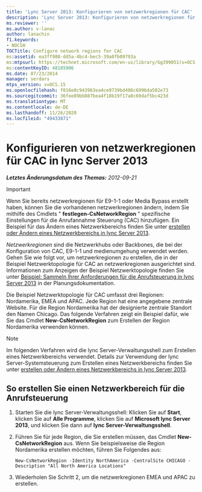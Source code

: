 ```yaml
---
title: 'Lync Server 2013: Konfigurieren von netzwerkregionen für CAC'
description: 'Lync Server 2013: Konfigurieren von netzwerkregionen für CAC.'
ms.reviewer: ''
ms.author: v-lanac
author: lanachin
f1.keywords:
- NOCSH
TOCTitle: Configure network regions for CAC
ms:assetid: ea3ff988-dd5a-4bc4-bec5-39a0fb09793a
ms:mtpsurl: https://technet.microsoft.com/en-us/library/Gg399051(v=OCS.15)
ms:contentKeyID: 48185906
ms.date: 07/23/2014
manager: serdars
mtps_version: v=OCS.15
ms.openlocfilehash: f016e0c943963ea4ce9739bd486c6996da502e73
ms.sourcegitcommit: 36fee89bb887bea4f18b19f17a8c69daf5bc423d
ms.translationtype: MT
ms.contentlocale: de-DE
ms.lasthandoff: 11/26/2020
ms.locfileid: "49433871"
---
```

# <a name="configure-network-regions-for-cac-in-lync-server-2013"></a>Konfigurieren von netzwerkregionen für CAC in lync Server 2013

<div data-xmlns="http://www.w3.org/1999/xhtml">

<div class="topic" data-xmlns="http://www.w3.org/1999/xhtml" data-msxsl="urn:schemas-microsoft-com:xslt" data-cs="https://msdn.microsoft.com/">

<div data-asp="https://msdn2.microsoft.com/asp">



</div>

<div id="mainSection">

<div id="mainBody">

<span> </span>

_**Letztes Änderungsdatum des Themas:** 2012-09-21_

<div>


> [!IMPORTANT]  
> Wenn Sie bereits netzwerkregionen für E9-1-1 oder Media Bypass erstellt haben, können Sie die vorhandenen netzwerkregionen ändern, indem Sie mithilfe des Cmdlets " <STRONG>festlegen-CsNetworkRegion</STRONG> " spezifische Einstellungen für die Anrufannahme Steuerung (CAC) hinzufügen. Ein Beispiel für das Ändern eines Netzwerkbereichs finden Sie unter <A href="lync-server-2013-create-or-modify-a-network-region.md">erstellen oder Ändern eines Netzwerkbereichs in lync Server 2013</A>.



</div>

*Netzwerkregionen* sind die Netzwerkhubs oder Backbones, die bei der Konfiguration von CAC, E9-1-1 und medienumgehung verwendet werden. Gehen Sie wie folgt vor, um netzwerkregionen zu erstellen, die in der Beispiel Netzwerktopologie für CAC an netzwerkregionen ausgerichtet sind. Informationen zum Anzeigen der Beispiel Netzwerktopologie finden Sie unter [Beispiel: Sammeln Ihrer Anforderungen für die Anrufsteuerung in lync Server 2013](lync-server-2013-example-of-gathering-your-requirements-for-call-admission-control.md) in der Planungsdokumentation.

Die Beispiel Netzwerktopologie für CAC umfasst drei Regionen: Nordamerika, EMEA und APAC. Jede Region hat eine angegebene zentrale Website. Für die Region Nordamerika hat der designierte zentrale Standort den Namen Chicago. Das folgende Verfahren zeigt ein Beispiel dafür, wie Sie das Cmdlet **New-CsNetworkRegion** zum Erstellen der Region Nordamerika verwenden können.

<div>


> [!NOTE]  
> Im folgenden Verfahren wird die lync Server-Verwaltungsshell zum Erstellen eines Netzwerkbereichs verwendet. Details zur Verwendung der lync Server-Systemsteuerung zum Erstellen eines Netzwerkbereichs finden Sie unter <A href="lync-server-2013-create-or-modify-a-network-region.md">erstellen oder Ändern eines Netzwerkbereichs in lync Server 2013</A>.



</div>

<div>

## <a name="to-create-a-network-region-for-call-admission-control"></a>So erstellen Sie einen Netzwerkbereich für die Anrufsteuerung

1.  Starten Sie die lync Server-Verwaltungsshell: Klicken Sie auf **Start**, klicken Sie auf **Alle Programme**, klicken Sie auf **Microsoft lync Server 2013**, und klicken Sie dann auf **lync Server-Verwaltungsshell**.

2.  Führen Sie für jede Region, die Sie erstellen müssen, das Cmdlet **New-CsNetworkRegion** aus. Wenn Sie beispielsweise die Region Nordamerika erstellen möchten, führen Sie Folgendes aus:
    
        New-CsNetworkRegion -Identity NorthAmerica -CentralSite CHICAGO -Description "All North America Locations"

3.  Wiederholen Sie Schritt 2, um die netzwerkregionen EMEA und APAC zu erstellen.

</div>

</div>

<span> </span>

</div>

</div>

</div>

